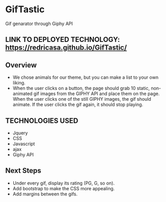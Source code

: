 # GifTastic
Gif genarator through Giphy API
## LINK TO DEPLOYED TECHNOLOGY: https://redricasa.github.io/GifTastic/
## Overview
- We chose animals for our theme, but you can make a list to your own liking.
- When the user clicks on a button, the page should grab 10 static, non-animated gif images from the GIPHY API and place them on the page.
When the user clicks one of the still GIPHY images, the gif should animate. If the user clicks the gif again, it should stop playing.
## TECHNOLOGIES USED
- Jquery
- CSS
- Javascript
- ajax
- Giphy API
## Next Steps
- Under every gif, display its rating (PG, G, so on).
- Add bootstrap to make the CSS more appealing. 
- Add margins between the gifs.

